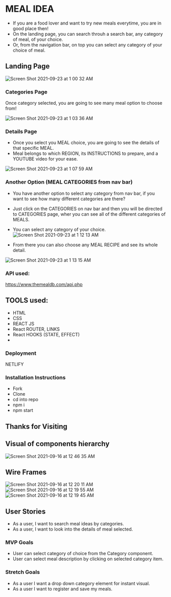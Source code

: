 # MEAL IDEA

- If you are a food lover and want to try new meals everytime, you are in good place then!
- On the landing page, you can search throuh a search bar, any category of meal, of your choice.
- Or, from the navigation bar, on top you can select any category of your choice of meal.

## Landing Page

![Screen Shot 2021-09-23 at 1 00 32 AM](https://user-images.githubusercontent.com/81372190/134456758-ee225549-183a-4d99-98db-8560f0e52724.png)


### Categories Page

Once category selected, you are going to see many meal option to choose from!

![Screen Shot 2021-09-23 at 1 03 36 AM](https://user-images.githubusercontent.com/81372190/134456966-6e263f79-90be-4690-bad5-ce01df5886cf.png)


### Details Page

- Once you select you MEAL choice, you are going to see the details of that specific MEAL.
- Meal belongs to which REGION, its INSTRUCTIONS to prepare, and a YOUTUBE video for your ease.
 
![Screen Shot 2021-09-23 at 1 07 59 AM](https://user-images.githubusercontent.com/81372190/134457211-80c97eee-68a3-46bf-998d-ae4bdee39088.png)

### Another Option (MEAL CATEGORIES from nav bar)

- You have another option to select any category from nav bar, if you want to see how many different categories are there?
- Just click on the CATEGORIES on nav bar and then you will be directed to CATEGORIES page, wher you can see all of the different categories of MEALS.
- You can select any category of your choice.
![Screen Shot 2021-09-23 at 1 12 13 AM](https://user-images.githubusercontent.com/81372190/134457489-d8a76058-4ac3-4eeb-939e-a10d9dfbe0c8.png)

- From there you can also choose any MEAL RECIPE and see its whole detail.

![Screen Shot 2021-09-23 at 1 13 15 AM](https://user-images.githubusercontent.com/81372190/134457639-f919ebf3-7a3f-447c-9ef9-e382f28eb9cd.png)

### API used:
https://www.themealdb.com/api.php


## TOOLS used:
- HTML
- CSS
- REACT JS
- React ROUTER, LINKS
- React HOOKS (STATE, EFFECT)
- 
### Deployment

NETLIFY

### Installation Instructions

- Fork
- Clone
- cd into repo
- npm i
- npm start

## Thanks for Visiting


## Visual of components hierarchy
![Screen Shot 2021-09-16 at 12 46 35 AM](https://user-images.githubusercontent.com/81372190/133670504-c7de8fd7-8b3a-4df0-91de-436847ff6a57.png)

## Wire Frames

![Screen Shot 2021-09-16 at 12 20 11 AM](https://user-images.githubusercontent.com/81372190/133670549-6f54c51b-ee6a-45c8-883d-fcc45b0dbd36.png)
![Screen Shot 2021-09-16 at 12 19 55 AM](https://user-images.githubusercontent.com/81372190/133670559-d52a0599-ed76-4f9c-a8dc-102cd571113c.png)
![Screen Shot 2021-09-16 at 12 19 45 AM](https://user-images.githubusercontent.com/81372190/133670567-0ae8218e-548c-4a03-b40b-773b684fe7f8.png)


## User Stories

- As a user, I want to search meal ideas by categories.
- As a user, I want to look into the details of meal selected.

### MVP Goals
- User can select category of choice from the Category component.
- User can select meal description by clicking on selected category item.

### Stretch Goals

- As a user I want a drop down category element for instant visual.
- As a user I want to register and save my meals.


